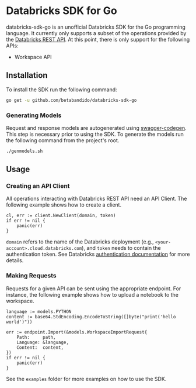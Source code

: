 # Databricks SDK for Go

databricks-sdk-go is an unofficial Databricks SDK for the Go programming language. It currently only supports a subset of the operations provided by the [Databricks REST API](https://docs.databricks.com/api/latest/index.html). At this point, there is only support for the following APIs:

* Workspace API

## Installation

To install the SDK run the following command:

```bash
go get -u github.com/betabandido/databricks-sdk-go
```

### Generating Models

Request and response models are autogenerated using [swagger-codegen](https://github.com/swagger-api/swagger-codegen). This step is necessary prior to using the SDK. To generate the models run the following command from the project's root.

```bash
./genmodels.sh
```

## Usage

### Creating an API Client

All operations interacting with Databricks REST API need an API Client. The following example shows how to create a client.

```golang
cl, err := client.NewClient(domain, token)
if err != nil {
    panic(err)
}
```

`domain` refers to the name of the Databricks deployment (e.g., `<your-account>.cloud.databricks.com`), and `token` needs to contain the authentication token. See Databricks [authentication documentation](https://docs.databricks.com/api/latest/examples.html) for more details.

### Making Requests

Requests for a given API can be sent using the appropriate endpoint. For instance, the following example shows how to upload a notebook to the workspace.

```golang
language := models.PYTHON
content := base64.StdEncoding.EncodeToString([]byte("print('hello world')"))

err := endpoint.Import(&models.WorkspaceImportRequest{
    Path:     path,
    Language: &language,
    Content:  content,
})
if err != nil {
    panic(err)
}
```

See the `examples` folder for more examples on how to use the SDK.
